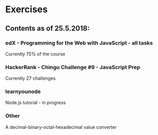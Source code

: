# Exercises

## Contents as of 25.5.2018:

### edX - Programming for the Web with JavaScript - all tasks

Currently 75% of the course

### HackerRank - Chingu Challenge #9 - JavaScript Prep

Currently 27 challenges

### learnyounode

Node.js tutorial - in progress

### Other

A decimal-binary-octal-hexadecimal value converter